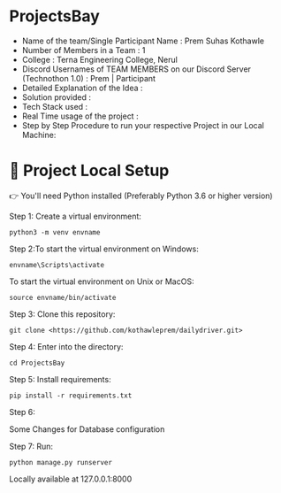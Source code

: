 # ProjectsBay
- Name of the team/Single Participant Name : Prem Suhas Kothawle
- Number of Members in a Team : 1
- College : Terna Engineering College, Nerul
- Discord Usernames of TEAM MEMBERS on our Discord Server (Technothon 1.0) : Prem | Participant
- Detailed Explanation of the Idea :
- Solution provided :
- Tech Stack used :
- Real Time usage of the project :
- Step by Step Procedure to run your respective Project in our Local Machine:

# 👋 Project Local Setup

👉 You'll need Python installed (Preferably Python 3.6 or higher version)

Step 1: Create a virtual environment:

```
python3 -m venv envname

```

Step 2:To start the virtual environment on Windows:

```
envname\Scripts\activate

```

To start the virtual environment on Unix or MacOS:

```
source envname/bin/activate

```

Step 3: Clone this repository:

```
git clone <https://github.com/kothawleprem/dailydriver.git>

```

Step 4: Enter into the directory:

```
cd ProjectsBay

```

Step 5: Install requirements:

```
pip install -r requirements.txt

```

Step 6:

Some Changes for Database configuration

Step 7: Run:

```
python manage.py runserver

```

Locally available at 127.0.0.1:8000